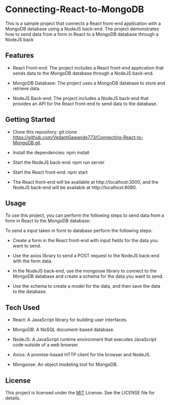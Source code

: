 
# Connecting-React-to-MongoDB

This  is a sample project that connects a React front-end application with a MongoDB database using a NodeJS back-end. The project demonstrates how to send data from a form in React to a MongoDB database through a NodeJS back

## Features

- React Front-end: The project includes a React front-end application that sends data to the MongoDB database through a NodeJS back-end.

- MongoDB Database: The project uses a MongoDB database to store and retrieve data.

- NodeJS Back-end: The project includes a NodeJS back-end that provides an API for the React front-end to send data to the database.

## Getting Started

- Clone this repository: git clone https://github.com/VedantGawande773/Connecting-React-to-MongoDB.git.

- Install the dependencies: npm install
- Start the NodeJS back-end: npm run server
- Start the React front-end: npm start
- The React front-end will be available at http://localhost:3000, and the NodeJS back-end will be available at http://localhost:8080.

## Usage

To use this project, you can perform the following steps to send data from a form in React to the MongoDB database:

To send a input taken in form to database perform the following steps: 

- Create a form in the React front-end with input fields for the data you want to send.

- Use the axios library to send a POST request to the NodeJS back-end with the form data.
- In the NodeJS back-end, use the mongoose library to connect to the MongoDB database and create a schema for the data you want to send.
- Use the schema to create a model for the data, and then save the data to the database.

## Tech Used 

- React: A JavaScript library for building user interfaces.

- MongoDB: A NoSQL document-based database.
- NodeJS: A JavaScript runtime environment that executes JavaScript code outside of a web browser.
- Axios: A promise-based HTTP client for the browser and NodeJS.
- Mongoose: An object modeling tool for MongoDB.
## License


This project is licensed under the [MIT](https://choosealicense.com/licenses/mit/) License. See the LICENSE file for details.
